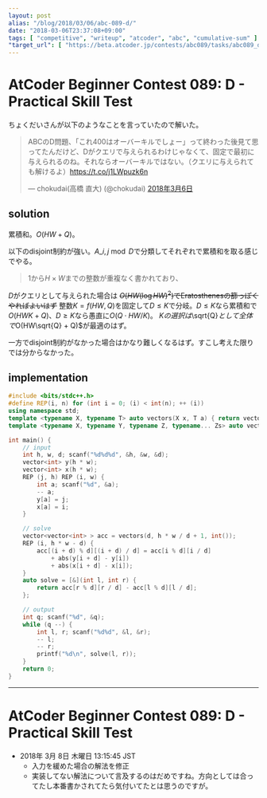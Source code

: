 ```yaml
---
layout: post
alias: "/blog/2018/03/06/abc-089-d/"
date: "2018-03-06T23:37:08+09:00"
tags: [ "competitive", "writeup", "atcoder", "abc", "cumulative-sum" ]
"target_url": [ "https://beta.atcoder.jp/contests/abc089/tasks/abc089_d" ]
---
```


# AtCoder Beginner Contest 089: D - Practical Skill Test

ちょくだいさんが以下のようなことを言っていたので解いた。

<blockquote class="twitter-tweet" data-lang="ja"><p lang="ja" dir="ltr">ABCのD問題、「これ400はオーバーキルでしょー」って終わった後見て思ってたんだけど、Dがクエリで与えられるわけじゃなくて、固定で最初に与えられるのね。それならオーバーキルではない。（クエリに与えられても解けるよ）<a href="https://t.co/j1LWpuzk6n">https://t.co/j1LWpuzk6n</a></p>&mdash; chokudai(高橋 直大) (@chokudai) <a href="https://twitter.com/chokudai/status/970932654794203137?ref_src=twsrc%5Etfw">2018年3月6日</a></blockquote>
<script async src="https://platform.twitter.com/widgets.js" charset="utf-8"></script>

## solution

累積和。$O(HW + Q)$。

以下のdisjoint制約が強い。$A\_{i, j} \bmod D$で分類してそれぞれで累積和を取る感じでやる。

>   $1$から$H \times W$までの整数が重複なく書かれており、

$D$がクエリとして与えられた場合は <del>$O(HW (\log HW)^2)$でEratosthenesの篩っぽくやればよいはず</del>
整数$K = f(HW, Q)$を固定して$D \le K$で分岐。$D \le K$なら累積和で$O(HWK + Q)$、$D \ge K$なら愚直に$O(Q \cdot HW/K)$。
$Kの選択は$\sqrt{Q}$として全体で$O(HW\sqrt{Q} + Q)$が最適のはず。

一方でdisjoint制約がなかった場合はかなり難しくなるはず。すこし考えた限りでは分からなかった。

## implementation

``` c++
#include <bits/stdc++.h>
#define REP(i, n) for (int i = 0; (i) < int(n); ++ (i))
using namespace std;
template <typename X, typename T> auto vectors(X x, T a) { return vector<T>(x, a); }
template <typename X, typename Y, typename Z, typename... Zs> auto vectors(X x, Y y, Z z, Zs... zs) { auto cont = vectors(y, z, zs...); return vector<decltype(cont)>(x, cont); }

int main() {
    // input
    int h, w, d; scanf("%d%d%d", &h, &w, &d);
    vector<int> y(h * w);
    vector<int> x(h * w);
    REP (j, h) REP (i, w) {
        int a; scanf("%d", &a);
        -- a;
        y[a] = j;
        x[a] = i;
    }

    // solve
    vector<vector<int> > acc = vectors(d, h * w / d + 1, int());
    REP (i, h * w - d) {
        acc[(i + d) % d][(i + d) / d] = acc[i % d][i / d]
            + abs(y[i + d] - y[i])
            + abs(x[i + d] - x[i]);
    }
    auto solve = [&](int l, int r) {
        return acc[r % d][r / d] - acc[l % d][l / d];
    };

    // output
    int q; scanf("%d", &q);
    while (q --) {
        int l, r; scanf("%d%d", &l, &r);
        -- l;
        -- r;
        printf("%d\n", solve(l, r));
    }
    return 0;
}
```

---

# AtCoder Beginner Contest 089: D - Practical Skill Test

-   2018年  3月  8日 木曜日 13:15:45 JST
    -   入力を緩めた場合の解法を修正
    -   実装してない解法について言及するのはだめですね。方向としては合ってたし本番書かされてたら気付いてたとは思うのですが。
